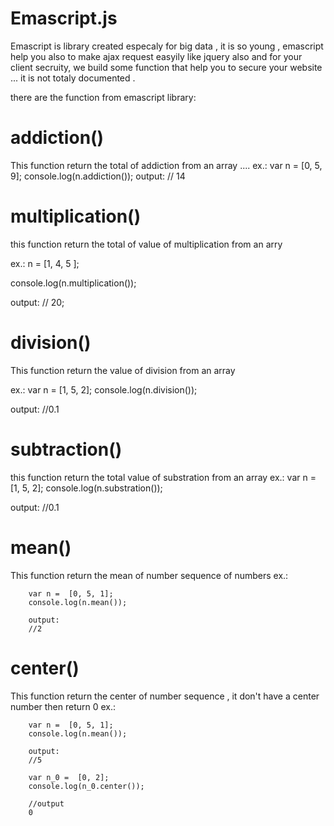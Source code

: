 # Emascript.js
Emascript is library created especaly for big data , it is so young ,
 emascript help you also to make ajax request easyily like jquery also and for your client secruity, we build some function that help you to secure your website ... 
it is not totaly documented .

there are the function from emascript library:

# addiction()
This function return the total of addiction from an array
....
ex.:
var n = [0, 5, 9];
console.log(n.addiction());
output:
// 14

  # multiplication()
  this function return the total of value of multiplication from an arry 
  
  ex.: n = [1, 4, 5 ];
  
  console.log(n.multiplication());
  
  output:
  // 20;

# division()
 This function return the value of division from an array 
 
 ex.:
 var n = [1, 5, 2];
console.log(n.division());

output:
//0.1

# subtraction()
this function return the total value of substration from an array
 ex.:
 var n = [1, 5, 2];
console.log(n.substration());

output:
//0.1

# mean()

This function return the mean of number sequence of numbers 
ex.:  
        
        var n =  [0, 5, 1];
        console.log(n.mean());
        
        output:
        //2
        
 # center()

This function return the center  of number sequence , it don't have a center number then return 0 
ex.:  
        
        var n =  [0, 5, 1];
        console.log(n.mean());
        
        output:
        //5
        
        var n_0 =  [0, 2];
        console.log(n_0.center());
        
        //output
        0
